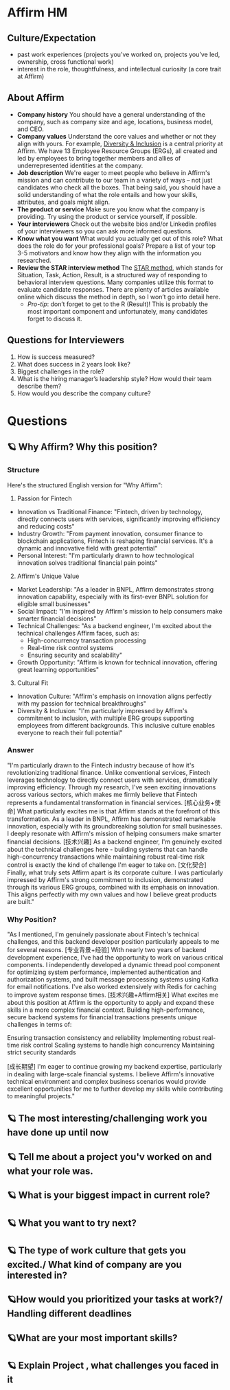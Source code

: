 # Affirm HM

## Culture/Expectation

* past work experiences (projects you’ve worked on, projects you’ve led, ownership, cross functional work)
* interest in the role, thoughtfulness, and intellectual curiosity (a core trait at Affirm)

## About Affirm

- **Company history** You should have a general understanding of the company, such as company size and age, locations, business model, and CEO.
- **Company values** Understand the core values and whether or not they align with yours. For example, [Diversity & Inclusion](https://www.affirm.com/downloads/2018_Affirm_Diversity_and_Inclusion_Report.pdf) is a central priority at Affirm. We have 13 Employee Resource Groups (ERGs), all created and led by employees to bring together members and allies of underrepresented identities at the company. 
- **Job description** We're eager to meet people who believe in Affirm's mission and can contribute to our team in a variety of ways – not just candidates who check all the boxes. That being said, you should have a solid understanding of what the role entails and how your skills, attributes, and goals might align. 
- **The product or service** Make sure you know what the company is providing. Try using the product or service yourself, if possible. 
- **Your interviewers** Check out the website bios and/or Linkedin profiles of your interviewers so you can ask more informed questions.
- **Know what you want** What would you actually get out of this role? What does the role do for your professional goals? Prepare a list of your top 3-5 motivators and know how they align with the information you researched.
- **Review the STAR interview method** The [STAR method](https://www.vawizard.org/wiz-pdf/STAR_Method_Interviews.pdf), which stands for Situation, Task, Action, Result, is a structured way of responding to behavioral interview questions. Many companies utilize this format to evaluate candidate responses. There are plenty of articles available online which discuss the method in depth, so I won’t go into detail here. 
  - *Pro-tip*: don’t forget to get to the R (Result)! This is probably the most important component and unfortunately, many candidates forget to discuss it.

## Questions for Interviewers

1. How is success measured?
2. What does success in 2 years look like?
3. Biggest challenges in the role?
4. What is the hiring manager’s leadership style? How would their team describe them?
5. How would you describe the company culture?

# Questions

## 🪐 Why Affirm? Why this position?
### Structure 
Here's the structured English version for "Why Affirm":

1. Passion for Fintech
- Innovation vs Traditional Finance: "Fintech, driven by technology, directly connects users with services, significantly improving efficiency and reducing costs"
- Industry Growth: "From payment innovation, consumer finance to blockchain applications, Fintech is reshaping financial services. It's a dynamic and innovative field with great potential"
- Personal Interest: "I'm particularly drawn to how technological innovation solves traditional financial pain points"

2. Affirm's Unique Value
- Market Leadership: "As a leader in BNPL, Affirm demonstrates strong innovation capability, especially with its first-ever BNPL solution for eligible small businesses"
- Social Impact: "I'm inspired by Affirm's mission to help consumers make smarter financial decisions"
- Technical Challenges: "As a backend engineer, I'm excited about the technical challenges Affirm faces, such as:
  * High-concurrency transaction processing
  * Real-time risk control systems
  * Ensuring security and scalability"
- Growth Opportunity: "Affirm is known for technical innovation, offering great learning opportunities"

3. Cultural Fit
- Innovation Culture: "Affirm's emphasis on innovation aligns perfectly with my passion for technical breakthroughs"
- Diversity & Inclusion: "I'm particularly impressed by Affirm's commitment to inclusion, with multiple ERG groups supporting employees from different backgrounds. This inclusive culture enables everyone to reach their full potential"

### Answer
"I'm particularly drawn to the Fintech industry because of how it's revolutionizing traditional finance. Unlike conventional services, Fintech leverages technology to directly connect users with services, dramatically improving efficiency. Through my research, I've seen exciting innovations across various sectors, which makes me firmly believe that Fintech represents a fundamental transformation in financial services.
[核心业务+使命] What particularly excites me is that Affirm stands at the forefront of this transformation. As a leader in BNPL, Affirm has demonstrated remarkable innovation, especially with its groundbreaking solution for small businesses. I deeply resonate with Affirm's mission of helping consumers make smarter financial decisions.
[技术兴趣] As a backend engineer, I'm genuinely excited about the technical challenges here - building systems that can handle high-concurrency transactions while maintaining robust real-time risk control is exactly the kind of challenge I'm eager to take on.
[文化契合] Finally, what truly sets Affirm apart is its corporate culture. I was particularly impressed by Affirm's strong commitment to inclusion, demonstrated through its various ERG groups, combined with its emphasis on innovation. This aligns perfectly with my own values and how I believe great products are built."

### Why Position?
"As I mentioned, I'm genuinely passionate about Fintech's technical challenges, and this backend developer position particularly appeals to me for several reasons.
[专业背景+经验] With nearly two years of backend development experience, I've had the opportunity to work on various critical components. I independently developed a dynamic thread pool component for optimizing system performance, implemented authentication and authorization systems, and built message processing systems using Kafka for email notifications. I've also worked extensively with Redis for caching to improve system response times.
[技术兴趣+Affirm相关] What excites me about this position at Affirm is the opportunity to apply and expand these skills in a more complex financial context. Building high-performance, secure backend systems for financial transactions presents unique challenges in terms of:

Ensuring transaction consistency and reliability
Implementing robust real-time risk control
Scaling systems to handle high concurrency
Maintaining strict security standards

[成长期望] I'm eager to continue growing my backend expertise, particularly in dealing with large-scale financial systems. I believe Affirm's innovative technical environment and complex business scenarios would provide excellent opportunities for me to further develop my skills while contributing to meaningful projects."
## 🪐 The most interesting/challenging work you have done up until now

## 🪐 Tell me about a project you'v worked on and what your role was.

## 🪐 What is your biggest impact in current role?

## 🪐 What you want to try next?

## 🪐 The type of work culture that gets you excited./ What kind of company are you interested in?

## 🪐How would you prioritized your tasks at work?/ Handling different deadlines

## 🪐What are your most important skills?

## 🪐 Explain Project , what challenges you faced in it